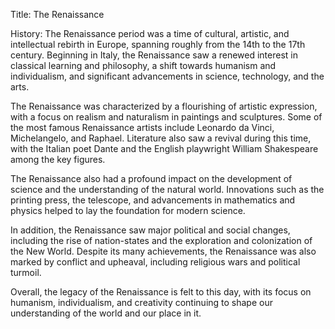 Title: The Renaissance

History: The Renaissance period was a time of cultural, artistic, and intellectual rebirth in Europe, spanning roughly from the 14th to the 17th century. Beginning in Italy, the Renaissance saw a renewed interest in classical learning and philosophy, a shift towards humanism and individualism, and significant advancements in science, technology, and the arts.

The Renaissance was characterized by a flourishing of artistic expression, with a focus on realism and naturalism in paintings and sculptures. Some of the most famous Renaissance artists include Leonardo da Vinci, Michelangelo, and Raphael. Literature also saw a revival during this time, with the Italian poet Dante and the English playwright William Shakespeare among the key figures.

The Renaissance also had a profound impact on the development of science and the understanding of the natural world. Innovations such as the printing press, the telescope, and advancements in mathematics and physics helped to lay the foundation for modern science.

In addition, the Renaissance saw major political and social changes, including the rise of nation-states and the exploration and colonization of the New World. Despite its many achievements, the Renaissance was also marked by conflict and upheaval, including religious wars and political turmoil.

Overall, the legacy of the Renaissance is felt to this day, with its focus on humanism, individualism, and creativity continuing to shape our understanding of the world and our place in it.